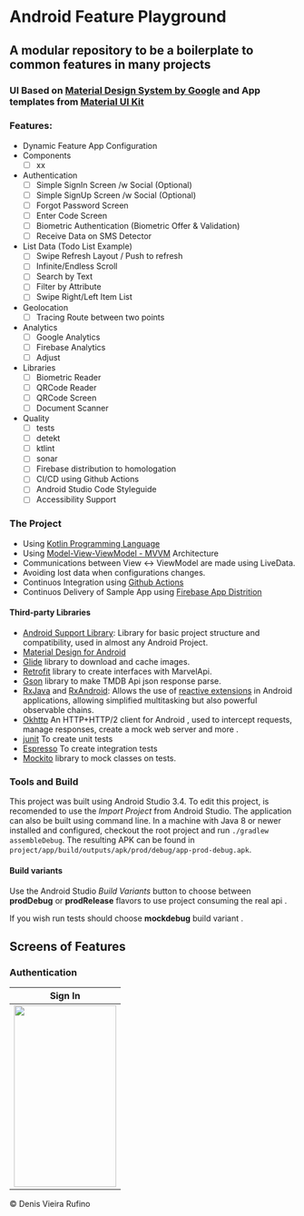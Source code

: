 # Android Feature Playground
## A modular repository to be a boilerplate to common features in many projects

### UI Based on [Material Design System by Google](https://material.io/) and App templates from [Material UI Kit](https://materialdesignkit.com/templates/)

### Features:
- Dynamic Feature App Configuration
- Components
  - [ ] xx
- Authentication
  - [ ] Simple SignIn Screen /w Social (Optional)
  - [ ] Simple SignUp Screen /w Social (Optional)
  - [ ] Forgot Password Screen
  - [ ] Enter Code Screen
  - [ ] Biometric Authentication (Biometric Offer & Validation)
  - [ ] Receive Data on SMS Detector
- List Data (Todo List Example)
  - [ ] Swipe Refresh Layout / Push to refresh 
  - [ ] Infinite/Endless Scroll
  - [ ] Search by Text
  - [ ] Filter by Attribute
  - [ ] Swipe Right/Left Item List 
- Geolocation
  - [ ] Tracing Route between two points
- Analytics
  - [ ] Google Analytics
  - [ ] Firebase Analytics
  - [ ] Adjust
- Libraries
  - [ ] Biometric Reader
  - [ ] QRCode Reader
  - [ ] QRCode Screen
  - [ ] Document Scanner
- Quality
  - [ ] tests
  - [ ] detekt
  - [ ] ktlint
  - [ ] sonar
  - [ ] Firebase distribution to homologation
  - [ ] CI/CD using Github Actions
  - [ ] Android Studio Code Styleguide
  - [ ] Accessibility Support

### The Project 

- Using [Kotlin Programming Language](https://kotlinlang.org/)
- Using [Model-View-ViewModel - MVVM](https://www.toptal.com/android/android-apps-mvvm-with-clean-architecture) Architecture 
- Communications between View <-> ViewModel are made using LiveData.
- Avoiding lost data when configurations changes. 
- Continuos Integration using [Github Actions](https://github.com/features/actions)
- Continuos Delivery of Sample App using [Firebase App Distrition](https://firebase.google.com/docs/app-distribution)

#### Third-party Libraries
- [Android Support Library](https://developer.android.com/topic/libraries/support-library/index.html): Library for basic project structure and compatibility, used in almost any Android Project.
- [Material Design for Android](https://developer.android.com/guide/topics/ui/look-and-feel?hl=pt-BR)
- [Glide](https://github.com/bumptech/glide) library to download and cache images.
- [Retrofit](https://square.github.io/retrofit/) library to create interfaces with MarvelApi.
- [Gson](https://github.com/google/gson) library to make TMDB Api json response parse.
- [RxJava](https://github.com/ReactiveX/RxJava) and [RxAndroid](https://github.com/ReactiveX/RxAndroid): Allows the use of [reactive extensions](http://reactivex.io/) in Android applications, allowing simplified multitasking but also powerful observable chains.
- [Okhttp](https://github.com/square/okhttp) An HTTP+HTTP/2 client for Android , used to intercept requests, manage responses, create a mock web server and more .
- [junit](https://junit.org/junit5/) To create unit tests 
- [Espresso](https://developer.android.com/training/testing/espresso) To create integration tests  
- [Mockito](https://github.com/mockito/mockito) library to mock classes on tests.

### Tools and Build

This project was built using Android Studio 3.4. To edit this project, is recomended to use the *Import Project* from Android Studio.
The application can also be built using command line. In a machine with Java 8 or newer installed and configured, checkout the root project and run `./gradlew assembleDebug`. The resulting APK can be found in `project/app/build/outputs/apk/prod/debug/app-prod-debug.apk`.

#### Build variants
Use the Android Studio *Build Variants* button to choose between **prodDebug** or **prodRelease** flavors to use project consuming the real api .

If you wish run tests should choose **mockdebug** build variant . 


## Screens of Features

### Authentication

 Sign In                   |                 
:-------------------------:|
<img src="gifs/listing_movies.gif" width="180" height="320">  |




© Denis Vieira Rufino

